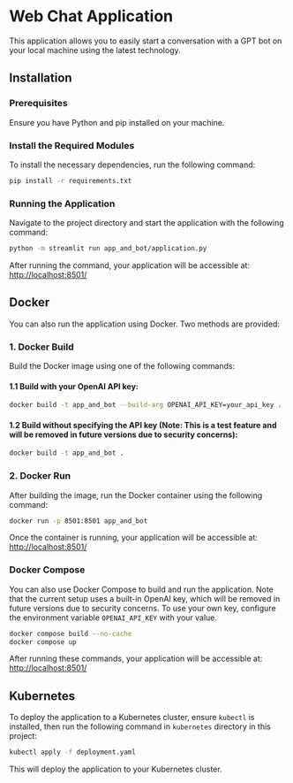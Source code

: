 
# Web Chat Application

This application allows you to easily start a conversation with a GPT bot on your local machine using the latest technology.

## Installation

### Prerequisites

Ensure you have Python and pip installed on your machine.

### Install the Required Modules

To install the necessary dependencies, run the following command:

```bash
pip install -r requirements.txt
```

### Running the Application

Navigate to the project directory and start the application with the following command:

```bash
python -m streamlit run app_and_bot/application.py
```

After running the command, your application will be accessible at: [http://localhost:8501/](http://localhost:8501/)

## Docker

You can also run the application using Docker. Two methods are provided:

### 1. Docker Build

Build the Docker image using one of the following commands:

#### 1.1 Build with your OpenAI API key:

```bash
docker build -t app_and_bot --build-arg OPENAI_API_KEY=your_api_key .
```

#### 1.2 Build without specifying the API key (Note: This is a test feature and will be removed in future versions due to security concerns):

```bash
docker build -t app_and_bot .
```

### 2. Docker Run

After building the image, run the Docker container using the following command:

```bash
docker run -p 8501:8501 app_and_bot
```

Once the container is running, your application will be accessible at: [http://localhost:8501/](http://localhost:8501/)

### Docker Compose

You can also use Docker Compose to build and run the application. Note that the current setup uses a built-in OpenAI key, which will be removed in future versions due to security concerns. To use your own key, configure the environment variable `OPENAI_API_KEY` with your value.

```bash
docker compose build --no-cache
docker compose up
```

After running these commands, your application will be accessible at: [http://localhost:8501/](http://localhost:8501/)

## Kubernetes

To deploy the application to a Kubernetes cluster, ensure `kubectl` is installed, then run the following command in `kubernetes` directory in this project:

```bash
kubectl apply -f deployment.yaml
```

This will deploy the application to your Kubernetes cluster.
